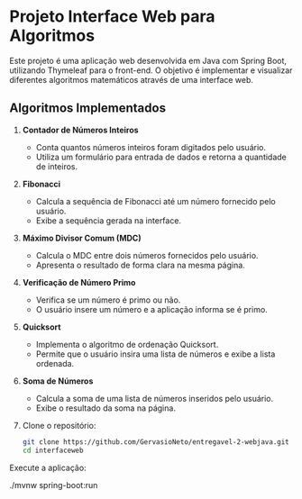 # Projeto Interface Web para Algoritmos

Este projeto é uma aplicação web desenvolvida em Java com Spring Boot, utilizando Thymeleaf para o front-end. O objetivo é implementar e visualizar diferentes algoritmos matemáticos através de uma interface web.

## Algoritmos Implementados

1. **Contador de Números Inteiros**
   - Conta quantos números inteiros foram digitados pelo usuário.
   - Utiliza um formulário para entrada de dados e retorna a quantidade de inteiros.

2. **Fibonacci**
   - Calcula a sequência de Fibonacci até um número fornecido pelo usuário.
   - Exibe a sequência gerada na interface.
   
3. **Máximo Divisor Comum (MDC)**
   - Calcula o MDC entre dois números fornecidos pelo usuário.
   - Apresenta o resultado de forma clara na mesma página.

4. **Verificação de Número Primo**
   - Verifica se um número é primo ou não.
   - O usuário insere um número e a aplicação informa se é primo.

5. **Quicksort**
   - Implementa o algoritmo de ordenação Quicksort.
   - Permite que o usuário insira uma lista de números e exibe a lista ordenada.

6. **Soma de Números**
   - Calcula a soma de uma lista de números inseridos pelo usuário.
   - Exibe o resultado da soma na página.

   
1. Clone o repositório:
   ```bash
   git clone https://github.com/GervasioNeto/entregavel-2-webjava.git
   cd interfaceweb

Execute a aplicação:

./mvnw spring-boot:run
